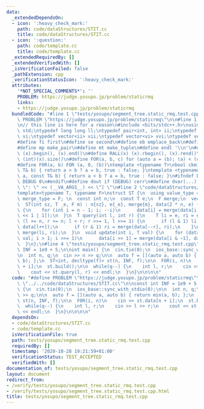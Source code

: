 ```yaml
---
data:
  _extendedDependsOn:
  - icon: ':heavy_check_mark:'
    path: code/dataStructures/STIT.cc
    title: code/dataStructures/STIT.cc
  - icon: ':question:'
    path: code/template.cc
    title: code/template.cc
  _extendedRequiredBy: []
  _extendedVerifiedWith: []
  _isVerificationFailed: false
  _pathExtension: cpp
  _verificationStatusIcon: ':heavy_check_mark:'
  attributes:
    '*NOT_SPECIAL_COMMENTS*': ''
    PROBLEM: https://judge.yosupo.jp/problem/staticrmq
    links:
    - https://judge.yosupo.jp/problem/staticrmq
  bundledCode: "#line 1 \"tests/yosupo/segment_tree.static_rmq.test.cpp\"\n#define\
    \ PROBLEM \"https://judge.yosupo.jp/problem/staticrmq\"\n\n#line 1 \"code/template.cc\"\
    \n// this line is here for a reason\n#include <bits/stdc++.h>\nusing namespace\
    \ std;\ntypedef long long ll;\ntypedef pair<int, int> ii;\ntypedef vector<int>\
    \ vi;\ntypedef vector<ii> vii;\ntypedef vector<vi> vvi;\ntypedef vector<vii> vvii;\n\
    #define fi first\n#define se second\n#define eb emplace_back\n#define pb push_back\n\
    #define mp make_pair\n#define mt make_tuple\n#define endl '\\n'\n#define ALL(x)\
    \ (x).begin(), (x).end()\n#define RALL(x) (x).rbegin(), (x).rend()\n#define SZ(x)\
    \ (int)(x).size()\n#define FOR(a, b, c) for (auto a = (b); (a) < (c); ++(a))\n\
    #define F0R(a, b) FOR (a, 0, (b))\ntemplate <typename T>\nbool ckmin(T& a, const\
    \ T& b) { return a > b ? a = b, true : false; }\ntemplate <typename T>\nbool ckmax(T&\
    \ a, const T& b) { return a < b ? a = b, true : false; }\n#ifndef DEBUG\n#define\
    \ DEBUG 0\n#endif\n#define dout if (DEBUG) cerr\n#define dvar(...) \" [\" << #__VA_ARGS__\
    \ \": \" << (__VA_ARGS__) << \"] \"\n#line 2 \"code/dataStructures/STIT.cc\"\n\
    template<typename T, typename F>\nstruct ST {\n  using value_type = T;\n  using\
    \ merge_type = F; \n  const int n;\n  const T e;\n  F merge;\n  vector<T> data;\n\
    \  ST(int sz, T _e, F m) : n{sz}, e{_e}, merge{m}, data(2 * n, e) {}\n  void build()\
    \ {\n    for (int i = n - 1; i; --i)\n      data[i] = merge(data[i << 1], data[i\
    \ << 1 | 1]);\n  }\n  T query(int l, int r) {\n    T li = e, ri = e;\n    for\
    \ (l += n, r += n; l < r; r >>= 1, l >>= 1) {\n      if (l & 1) li = merge(li,\
    \ data[l++]);\n      if (r & 1) ri = merge(data[--r], ri);\n    }\n    return\
    \ merge(li, ri);\n  }\n  void update(int i, T val) {\n    for (data[i += n] =\
    \ val; i > 1; i >>= 1)\n      data[i >> 1] = merge(data[i & ~1], data[i | 1]);\n\
    \  }\n};\n#line 4 \"tests/yosupo/segment_tree.static_rmq.test.cpp\"\n\nconst int\
    \ INF = 1e9 + 5;\n\nint main() {\n  cin.tie(0);\n  ios_base::sync_with_stdio(0);\n\
    \n  int n, q;\n  cin >> n >> q;\n\n  auto f = [](auto a, auto b) { return min(a,\
    \ b); };\n  ST<int, decltype(f)> st(n, INF, f);\n\n  F0R(i, n)\n    cin >> st.data[n\
    \ + i];\n  st.build();\n\n  while(q--) {\n    int l, r;\n    cin >> l >> r;\n\
    \    cout << st.query(l, r) << endl;\n  }\n}\n\n\n\n"
  code: "#define PROBLEM \"https://judge.yosupo.jp/problem/staticrmq\"\n\n#include\
    \ \"../../code/dataStructures/STIT.cc\"\n\nconst int INF = 1e9 + 5;\n\nint main()\
    \ {\n  cin.tie(0);\n  ios_base::sync_with_stdio(0);\n\n  int n, q;\n  cin >> n\
    \ >> q;\n\n  auto f = [](auto a, auto b) { return min(a, b); };\n  ST<int, decltype(f)>\
    \ st(n, INF, f);\n\n  F0R(i, n)\n    cin >> st.data[n + i];\n  st.build();\n\n\
    \  while(q--) {\n    int l, r;\n    cin >> l >> r;\n    cout << st.query(l, r)\
    \ << endl;\n  }\n}\n\n\n\n"
  dependsOn:
  - code/dataStructures/STIT.cc
  - code/template.cc
  isVerificationFile: true
  path: tests/yosupo/segment_tree.static_rmq.test.cpp
  requiredBy: []
  timestamp: '2020-10-28 19:21:59+01:00'
  verificationStatus: TEST_ACCEPTED
  verifiedWith: []
documentation_of: tests/yosupo/segment_tree.static_rmq.test.cpp
layout: document
redirect_from:
- /verify/tests/yosupo/segment_tree.static_rmq.test.cpp
- /verify/tests/yosupo/segment_tree.static_rmq.test.cpp.html
title: tests/yosupo/segment_tree.static_rmq.test.cpp
---
```

